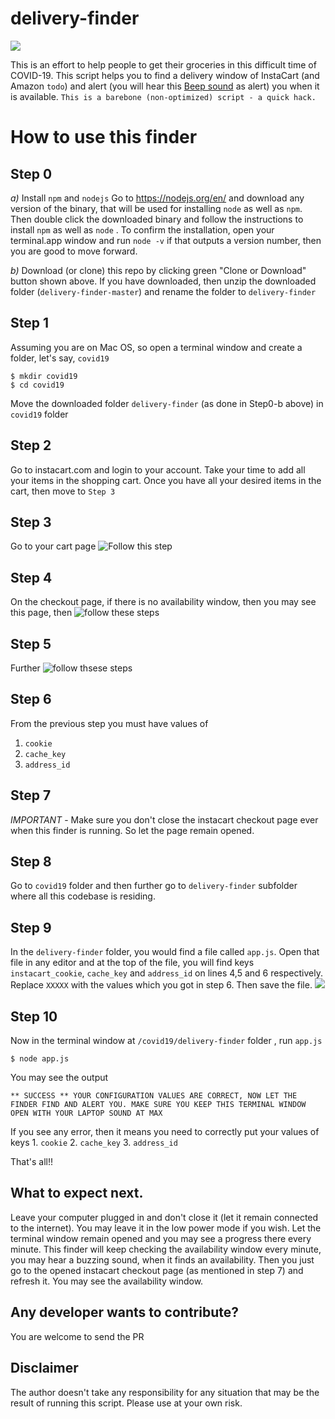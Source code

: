 # delivery-finder
![](
https://raw.githubusercontent.com/jvkumar/delivery-finder/master/assets/delivery-finder.png)

This is an effort to help people to get their groceries in this difficult time of COVID-19. This script helps you to find a delivery window of InstaCart (and Amazon `todo`) and alert (you will hear this [Beep sound](https://clyp.it/fjrsqftl) as alert) you when it is available. 
`This is a barebone (non-optimized) script - a quick hack.`

# How to use this finder
## Step 0
*a)* Install `npm` and `nodejs`
Go to https://nodejs.org/en/ and download any version of the binary, that will be used for installing `node` as well as `npm`. Then double click the downloaded binary and follow the instructions to install `npm` as well as `node` . To confirm the installation, open your terminal.app window and run `node -v` if that outputs a version number, then you are good to move forward.

*b)* Download (or clone) this repo by clicking green "Clone or Download" button shown above. If you have downloaded, then unzip the downloaded folder (`delivery-finder-master`) and rename the folder to `delivery-finder` 

## Step 1
Assuming you are on Mac OS, so open a terminal window and create a folder, let's say, `covid19` 
```
$ mkdir covid19
$ cd covid19
```
Move the downloaded folder `delivery-finder`  (as done in Step0-b above) in `covid19` folder

## Step 2
Go to instacart.com and login to your account. Take your time to add all your items in the shopping cart. Once you have all your desired items in the cart, then move to `Step 3`

## Step 3
Go to your cart page
![Follow this step](https://raw.githubusercontent.com/jvkumar/delivery-finder/master/assets/Step1.png)

## Step 4
On the checkout page, if there is no availability window, then you may see this page, then 
![follow these steps](
https://raw.githubusercontent.com/jvkumar/delivery-finder/master/assets/Step%202%20and%203.png)

## Step 5
Further 
![follow thsese steps](
https://github.com/jvkumar/delivery-finder/blob/master/assets/Step%204%20and%205.png)

## Step 6
From the previous step you must have values of
1. `cookie`
2. `cache_key`
3. `address_id`

## Step 7
*IMPORTANT* - Make sure you don't close the instacart checkout page ever when this finder is running. So let the page remain opened.

## Step 8
Go to `covid19` folder and then further go to `delivery-finder` subfolder where all this codebase is residing. 

## Step 9
In the `delivery-finder` folder, you would find a file called `app.js`. Open that file in any editor and at the top of the file, you will find keys `instacart_cookie`, `cache_key` and `address_id` on lines 4,5 and 6 respectively.
Replace `XXXXX` with the values which you got in step 6. Then save the file.
![](https://raw.githubusercontent.com/jvkumar/delivery-finder/master/assets/config.png)

## Step 10
Now in the terminal window at `/covid19/delivery-finder` folder , run `app.js`
```
$ node app.js
```

You may see the output
```
** SUCCESS ** YOUR CONFIGURATION VALUES ARE CORRECT, NOW LET THE FINDER FIND AND ALERT YOU. MAKE SURE YOU KEEP THIS TERMINAL WINDOW OPEN WITH YOUR LAPTOP SOUND AT MAX
```

If you see any error, then it means you need to correctly put your values of keys 1. `cookie` 2. `cache_key` 3. `address_id`

That's all!!

## What to expect next.
Leave your computer plugged in and don't close it (let it remain connected to the internet). You may leave it in the low power mode if you wish. Let the terminal window remain opened and you may see a progress there every minute. This finder will keep checking the availability window every minute, you may hear a buzzing sound, when it finds an availability. Then you just go to the opened instacart checkout page (as mentioned in step 7) and refresh it. You may see the availability window.

## Any developer wants to contribute?
You are welcome to send the PR

## Disclaimer
The author doesn't take any responsibility for any situation that may be the result of running this script. Please use at your own risk.


